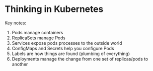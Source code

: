 # Thinking in Kubernetes

Key notes:
1. Pods manage containers
2. ReplicaSets manage Pods
3. Services expose pods processes to the outside world
4. ConfigMaps and Secrets help you configure Pods
5. Labels are how things are found (plumbing of everything)
6. Deployments manage the change from one set of replicas/pods to another
